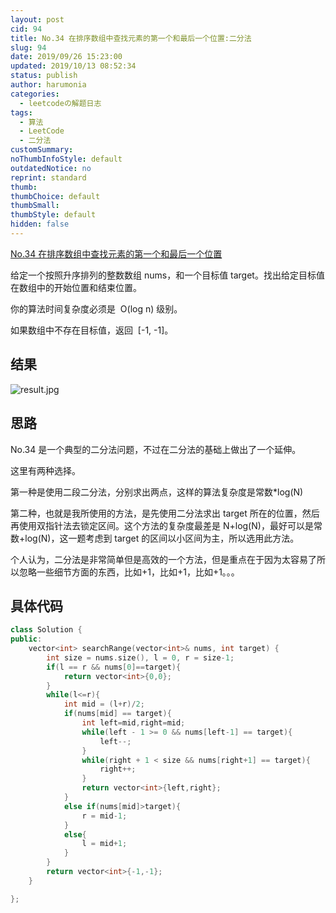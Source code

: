 ```yaml
---
layout: post
cid: 94
title: No.34 在排序数组中查找元素的第一个和最后一个位置:二分法
slug: 94
date: 2019/09/26 15:23:00
updated: 2019/10/13 08:52:34
status: publish
author: harumonia
categories:
  - leetcodeの解题日志
tags:
  - 算法
  - LeetCode
  - 二分法
customSummary:
noThumbInfoStyle: default
outdatedNotice: no
reprint: standard
thumb:
thumbChoice: default
thumbSmall:
thumbStyle: default
hidden: false
---
```


[No.34 在排序数组中查找元素的第一个和最后一个位置](https://leetcode-cn.com/problems/find-first-and-last-position-of-element-in-sorted-array/)

给定一个按照升序排列的整数数组 nums，和一个目标值 target。找出给定目标值在数组中的开始位置和结束位置。

你的算法时间复杂度必须是  O(log n) 级别。

如果数组中不存在目标值，返回  [-1, -1]。

<!-- more -->

## 结果

![result.jpg](https://harumona-blog.oss-cn-beijing.aliyuncs.com/old_articles/663092629.png?Expires=1602302080)

## 思路

No.34 是一个典型的二分法问题，不过在二分法的基础上做出了一个延伸。

这里有两种选择。

第一种是使用二段二分法，分别求出两点，这样的算法复杂度是常数\*log(N)

第二种，也就是我所使用的方法，是先使用二分法求出 target 所在的位置，然后再使用双指针法去锁定区间。这个方法的复杂度最差是 N+log(N)，最好可以是常数+log(N)，这一题考虑到 target 的区间以小区间为主，所以选用此方法。

个人认为，二分法是非常简单但是高效的一个方法，但是重点在于因为太容易了所以忽略一些细节方面的东西，比如+1，比如+1，比如+1。。。

## 具体代码

```cpp
class Solution {
public:
    vector<int> searchRange(vector<int>& nums, int target) {
        int size = nums.size(), l = 0, r = size-1;
        if(l == r && nums[0]==target){
            return vector<int>{0,0};
        }
        while(l<=r){
            int mid = (l+r)/2;
            if(nums[mid] == target){
                int left=mid,right=mid;
                while(left - 1 >= 0 && nums[left-1] == target){
                    left--;
                }
                while(right + 1 < size && nums[right+1] == target){
                    right++;
                }
                return vector<int>{left,right};
            }
            else if(nums[mid]>target){
                r = mid-1;
            }
            else{
                l = mid+1;
            }
        }
        return vector<int>{-1,-1};
    }

};
```
